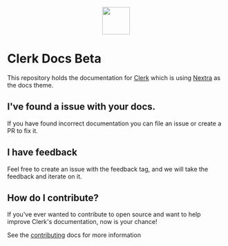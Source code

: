 <p align="center">
  <a href="https://clerk.dev?utm_source=github&utm_medium=clerk_javascript" target="_blank" rel="noopener noreferrer">
    <picture>
      <source media="(prefers-color-scheme: dark)" srcset="https://images.clerk.dev/static/logo-dark-mode-400x400.png">
      <img src="https://images.clerk.dev/static/logo-light-mode-400x400.png" height="64">
    </picture>
  </a>
  <br />
</p>

# Clerk Docs Beta

This repository holds the documentation for [Clerk](https://clerk.dev/) which is using [Nextra](https://nextra.site) as the docs theme.

## I've found a issue with your docs.

If you have found incorrect documentation you can file an issue or create a PR to fix it. 

## I have feedback 

Feel free to create an issue with the feedback tag, and we will take the feedback and iterate on it.

## How do I contribute?

If you've ever wanted to contribute to open source and want to help improve Clerk's documentation, now is your chance!

See the [contributing](./CONTRIBUTING.md) docs for more information

